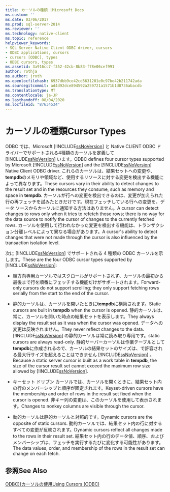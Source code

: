 ```yaml
---
title: カーソルの種類 |Microsoft Docs
ms.custom: ''
ms.date: 03/06/2017
ms.prod: sql-server-2014
ms.reviewer: ''
ms.technology: native-client
ms.topic: reference
helpviewer_keywords:
- SQL Server Native Client ODBC driver, cursors
- ODBC applications, cursors
- cursors [ODBC], types
- ODBC cursors, types
ms.assetid: 3a916cc7-f352-42cb-8b83-f78e06cef991
author: rothja
ms.author: jroth
ms.openlocfilehash: 6937dbb9ce42cd5631201e0c97be42b211742ada
ms.sourcegitcommit: ad4d92dce894592a259721a1571b1d8736abacdb
ms.translationtype: MT
ms.contentlocale: ja-JP
ms.lasthandoff: 08/04/2020
ms.locfileid: "87634534"
---
```

# <a name="cursor-types"></a><span data-ttu-id="f0ac0-102">カーソルの種類</span><span class="sxs-lookup"><span data-stu-id="f0ac0-102">Cursor Types</span></span>
  <span data-ttu-id="f0ac0-103">ODBC では、Microsoft [!INCLUDE[ssNoVersion](../../includes/ssnoversion-md.md)] と Native CLIENT ODBC ドライバーでサポートされる4種類のカーソルを定義して [!INCLUDE[ssNoVersion](../../includes/ssnoversion-md.md)] います。</span><span class="sxs-lookup"><span data-stu-id="f0ac0-103">ODBC defines four cursor types supported by Microsoft [!INCLUDE[ssNoVersion](../../includes/ssnoversion-md.md)] and the [!INCLUDE[ssNoVersion](../../includes/ssnoversion-md.md)] Native Client ODBC driver.</span></span> <span data-ttu-id="f0ac0-104">これらのカーソルは、結果セットへの変更や、 **tempdb**のメモリや領域など、使用するリソースに対する変更を検出する機能によって異なります。</span><span class="sxs-lookup"><span data-stu-id="f0ac0-104">These cursors vary in their ability to detect changes to the result set and in the resources they consume, such as memory and space in **tempdb**.</span></span> <span data-ttu-id="f0ac0-105">カーソルが行への変更を検出できるのは、変更が加えられた行の再フェッチを試みたときだけです。現在フェッチしている行への変更を、データ ソースからカーソルに通知する方法はありません。</span><span class="sxs-lookup"><span data-stu-id="f0ac0-105">A cursor can detect changes to rows only when it tries to refetch those rows; there is no way for the data source to notify the cursor of changes to the currently fetched rows.</span></span> <span data-ttu-id="f0ac0-106">カーソルを使用して行われなかった変更を検出する機能は、トランザクション分離レベルによって異なる場合があります。</span><span class="sxs-lookup"><span data-stu-id="f0ac0-106">A cursor's ability to detect changes that were not made through the cursor is also influenced by the transaction isolation level.</span></span>  
  
 <span data-ttu-id="f0ac0-107">次に [!INCLUDE[ssNoVersion](../../includes/ssnoversion-md.md)] でサポートされる 4 種類の ODBC カーソルを示します。</span><span class="sxs-lookup"><span data-stu-id="f0ac0-107">These are the four ODBC cursor types supported by [!INCLUDE[ssNoVersion](../../includes/ssnoversion-md.md)]:</span></span>  
  
-   <span data-ttu-id="f0ac0-108">順方向専用カーソルではスクロールがサポートされず、カーソルの最初から最後まで行を順番にフェッチする機能だけがサポートされます。</span><span class="sxs-lookup"><span data-stu-id="f0ac0-108">Forward-only cursors do not support scrolling; they only support fetching rows serially from the start to the end of the cursor.</span></span>  
  
-   <span data-ttu-id="f0ac0-109">静的カーソルは、カーソルを開いたときに**tempdb**に構築されます。</span><span class="sxs-lookup"><span data-stu-id="f0ac0-109">Static cursors are built in **tempdb** when the cursor is opened.</span></span> <span data-ttu-id="f0ac0-110">静的カーソルは、常に、カーソルを開いた時点の結果セットを表示します。</span><span class="sxs-lookup"><span data-stu-id="f0ac0-110">They always display the result set as it was when the cursor was opened.</span></span> <span data-ttu-id="f0ac0-111">データへの変更は反映されません。</span><span class="sxs-lookup"><span data-stu-id="f0ac0-111">They never reflect changes to the data.</span></span> [!INCLUDE[ssNoVersion](../../includes/ssnoversion-md.md)] <span data-ttu-id="f0ac0-112">の静的カーソルは常に読み取り専用です。</span><span class="sxs-lookup"><span data-stu-id="f0ac0-112">static cursors are always read-only.</span></span> <span data-ttu-id="f0ac0-113">静的サーバーカーソルは作業テーブルとして**tempdb**に作成されるので、カーソルの結果セットのサイズは、で許容される最大行サイズを超えることはできません [!INCLUDE[ssNoVersion](../../includes/ssnoversion-md.md)] 。</span><span class="sxs-lookup"><span data-stu-id="f0ac0-113">Because a static server cursor is built as a work table in **tempdb**, the size of the cursor result set cannot exceed the maximum row size allowed by [!INCLUDE[ssNoVersion](../../includes/ssnoversion-md.md)].</span></span>  
  
-   <span data-ttu-id="f0ac0-114">キーセット ドリブン カーソルでは、カーソルを開くときに、結果セット内の行のメンバーシップと順序が固定されます。</span><span class="sxs-lookup"><span data-stu-id="f0ac0-114">Keyset-driven cursors have the membership and order of rows in the result set fixed when the cursor is opened.</span></span> <span data-ttu-id="f0ac0-115">非キー列の変更は、このカーソルを使用して表示されます。</span><span class="sxs-lookup"><span data-stu-id="f0ac0-115">Changes to nonkey columns are visible through the cursor.</span></span>  
  
-   <span data-ttu-id="f0ac0-116">動的カーソルは静的カーソルと対照的です。</span><span class="sxs-lookup"><span data-stu-id="f0ac0-116">Dynamic cursors are the opposite of static cursors.</span></span> <span data-ttu-id="f0ac0-117">動的カーソルでは、結果セット内の行に対するすべての変更が反映されます。</span><span class="sxs-lookup"><span data-stu-id="f0ac0-117">Dynamic cursors reflect all changes made to the rows in their result set.</span></span> <span data-ttu-id="f0ac0-118">結果セット内の行のデータ値、順序、およびメンバーシップは、フェッチを実行するたびに変化する可能性があります。</span><span class="sxs-lookup"><span data-stu-id="f0ac0-118">The data values, order, and membership of the rows in the result set can change on each fetch.</span></span>  
  
## <a name="see-also"></a><span data-ttu-id="f0ac0-119">参照</span><span class="sxs-lookup"><span data-stu-id="f0ac0-119">See Also</span></span>  
 [<span data-ttu-id="f0ac0-120">ODBC&#41;&#40;カーソルの使用</span><span class="sxs-lookup"><span data-stu-id="f0ac0-120">Using Cursors &#40;ODBC&#41;</span></span>](using-cursors-odbc.md)  
  
  
